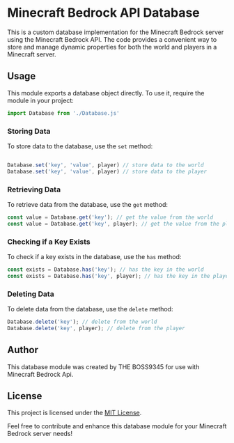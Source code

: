   # Minecraft Bedrock API Database
  
  This is a custom database implementation for the Minecraft Bedrock server using the Minecraft Bedrock API. The code provides a convenient way to store and manage dynamic properties for both the world and players in a Minecraft server.
  
  ## Usage
  
  This module exports a database object directly. To use it, require the module in your project:
  
  ```javascript
  import Database from './Database.js'
  ```
  
  ### Storing Data
   To store data to the database, use the `set` method:
   ```js

   Database.set('key', 'value', player) // store data to the world
   Database.set('key', 'value', player) // store data to the player 
  
  ```
  
  
  ### Retrieving Data
  
  To retrieve data from the database, use the `get` method:
  
  ```javascript
  const value = Database.get('key'); // get the value from the world
const value = Database.get('key', player); // get the value from the player

  ```
  
  ### Checking if a Key Exists
  
  To check if a key exists in the database, use the `has` method:
  
  ```javascript
  const exists = Database.has('key'); // has the key in the world 
  const exists = Database.has('key', player); // has the key in the player
  ```
  
  ### Deleting Data
  
  To delete data from the database, use the `delete` method:
  
  ```javascript
  Database.delete('key'); // delete from the world
  Database.delete('key', player); // delete from the player
  ```
  

  ## Author
  
  This database module was created by THE BOSS9345 for use with Minecraft Bedrock Api.
  
  ## License
  
  This project is licensed under the [MIT License](LICENSE.md).
  
  Feel free to contribute and enhance this database module for your Minecraft Bedrock server needs!
